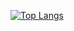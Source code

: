 [![Top Langs](https://github-readme-stats.vercel.app/api/top-langs/?username=claitonllemes)](https://github.com/anuraghazra/github-readme-stats)
